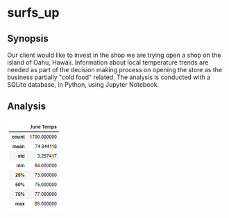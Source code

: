 # surfs_up

## Synopsis
Our client would like to invest in the shop we are trying open a shop on the island of Oahu, Hawaii.  Information about local temperature trends are needed as part of the decision making process on opening the store as the business partially "cold food" related.  The analysis is conducted with a SQLite database, in Python, using Jupyter Notebook.

## Analysis
![jntemp_deliv1](Resources/jntemp_deliv1.PNG)
